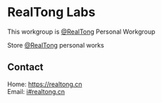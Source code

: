 # RealTong Labs

This workgroup is [@RealTong][profile] Personal Workgroup

Store [@RealTong][profile] personal works

[profile]: https://github.com/RealTong

## Contact

Home: <https://realtong.cn>\
Email: [i#realtong.cn](mailto:i@realtong.cn)